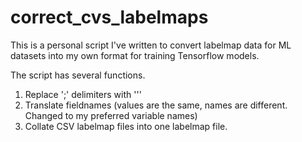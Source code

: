 # correct_cvs_labelmaps
This is a personal script I've written to convert labelmap data for ML datasets into my own format for training Tensorflow models.

The script has several functions.
   1. Replace ';' delimiters with '''
   2. Translate fieldnames (values are the same, names are different. Changed to my preferred variable names)
   3. Collate CSV labelmap files into one labelmap file.
